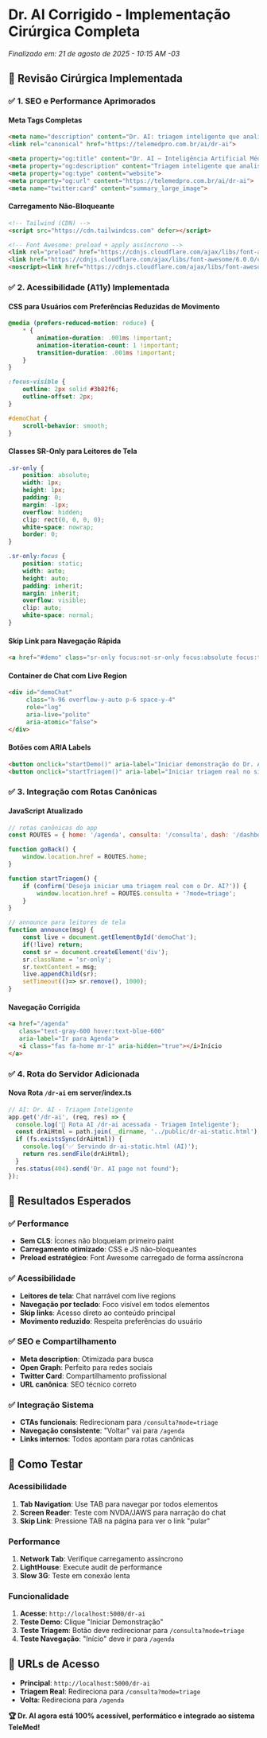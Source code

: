 # Dr. AI Corrigido - Implementação Cirúrgica Completa
*Finalizado em: 21 de agosto de 2025 - 10:15 AM -03*

## 🔧 Revisão Cirúrgica Implementada

### ✅ 1. SEO e Performance Aprimorados

#### **Meta Tags Completas**
```html
<meta name="description" content="Dr. AI: triagem inteligente que analisa sintomas e recomenda a especialidade correta em segundos. Parte do sistema TeleMed.">
<link rel="canonical" href="https://telemedpro.com.br/ai/dr-ai">

<meta property="og:title" content="Dr. AI — Inteligência Artificial Médica | TeleMed">
<meta property="og:description" content="Triagem inteligente que analisa sintomas e recomenda a especialidade correta em segundos.">
<meta property="og:type" content="website">
<meta property="og:url" content="https://telemedpro.com.br/ai/dr-ai">
<meta name="twitter:card" content="summary_large_image">
```

#### **Carregamento Não-Bloqueante**
```html
<!-- Tailwind (CDN) -->
<script src="https://cdn.tailwindcss.com" defer></script>

<!-- Font Awesome: preload + apply assíncrono -->
<link rel="preload" href="https://cdnjs.cloudflare.com/ajax/libs/font-awesome/6.0.0/css/all.min.css" as="style">
<link href="https://cdnjs.cloudflare.com/ajax/libs/font-awesome/6.0.0/css/all.min.css" rel="stylesheet" media="print" onload="this.media='all'">
<noscript><link href="https://cdnjs.cloudflare.com/ajax/libs/font-awesome/6.0.0/css/all.min.css" rel="stylesheet"></noscript>
```

### ✅ 2. Acessibilidade (A11y) Implementada

#### **CSS para Usuários com Preferências Reduzidas de Movimento**
```css
@media (prefers-reduced-motion: reduce) {
    * { 
        animation-duration: .001ms !important; 
        animation-iteration-count: 1 !important; 
        transition-duration: .001ms !important; 
    }
}

:focus-visible { 
    outline: 2px solid #3b82f6; 
    outline-offset: 2px; 
}

#demoChat { 
    scroll-behavior: smooth; 
}
```

#### **Classes SR-Only para Leitores de Tela**
```css
.sr-only {
    position: absolute;
    width: 1px;
    height: 1px;
    padding: 0;
    margin: -1px;
    overflow: hidden;
    clip: rect(0, 0, 0, 0);
    white-space: nowrap;
    border: 0;
}

.sr-only:focus {
    position: static;
    width: auto;
    height: auto;
    padding: inherit;
    margin: inherit;
    overflow: visible;
    clip: auto;
    white-space: normal;
}
```

#### **Skip Link para Navegação Rápida**
```html
<a href="#demo" class="sr-only focus:not-sr-only focus:absolute focus:top-2 focus:left-2 bg-blue-600 text-white px-3 py-2 rounded">Pular para a demonstração</a>
```

#### **Container de Chat com Live Region**
```html
<div id="demoChat"
     class="h-96 overflow-y-auto p-6 space-y-4"
     role="log" 
     aria-live="polite" 
     aria-atomic="false">
</div>
```

#### **Botões com ARIA Labels**
```html
<button onclick="startDemo()" aria-label="Iniciar demonstração do Dr. AI">
<button onclick="startTriagem()" aria-label="Iniciar triagem real no sistema">
```

### ✅ 3. Integração com Rotas Canônicas

#### **JavaScript Atualizado**
```javascript
// rotas canônicas do app
const ROUTES = { home: '/agenda', consulta: '/consulta', dash: '/dashboard' };

function goBack() { 
    window.location.href = ROUTES.home; 
}

function startTriagem() {
    if (confirm('Deseja iniciar uma triagem real com o Dr. AI?')) {
        window.location.href = ROUTES.consulta + '?mode=triage';
    }
}

// announce para leitores de tela
function announce(msg) {
    const live = document.getElementById('demoChat');
    if(!live) return;
    const sr = document.createElement('div');
    sr.className = 'sr-only';
    sr.textContent = msg;
    live.appendChild(sr);
    setTimeout(()=> sr.remove(), 1000);
}
```

#### **Navegação Corrigida**
```html
<a href="/agenda" 
   class="text-gray-600 hover:text-blue-600" 
   aria-label="Ir para Agenda">
   <i class="fas fa-home mr-1" aria-hidden="true"></i>Início
</a>
```

### ✅ 4. Rota do Servidor Adicionada

#### **Nova Rota `/dr-ai` em server/index.ts**
```typescript
// AI: Dr. AI - Triagem Inteligente
app.get('/dr-ai', (req, res) => {
  console.log('🤖 Rota AI /dr-ai acessada - Triagem Inteligente');
  const drAiHtml = path.join(__dirname, '../public/dr-ai-static.html');
  if (fs.existsSync(drAiHtml)) {
    console.log('✅ Servindo dr-ai-static.html (AI)');
    return res.sendFile(drAiHtml);
  }
  res.status(404).send('Dr. AI page not found');
});
```

## 🎯 Resultados Esperados

### **✅ Performance**
- **Sem CLS**: Ícones não bloqueiam primeiro paint
- **Carregamento otimizado**: CSS e JS não-bloqueantes
- **Preload estratégico**: Font Awesome carregado de forma assíncrona

### **✅ Acessibilidade**
- **Leitores de tela**: Chat narrável com live regions
- **Navegação por teclado**: Foco visível em todos elementos
- **Skip links**: Acesso direto ao conteúdo principal
- **Movimento reduzido**: Respeita preferências do usuário

### **✅ SEO e Compartilhamento**
- **Meta description**: Otimizada para busca
- **Open Graph**: Perfeito para redes sociais
- **Twitter Card**: Compartilhamento profissional
- **URL canônica**: SEO técnico correto

### **✅ Integração Sistema**
- **CTAs funcionais**: Redirecionam para `/consulta?mode=triage`
- **Navegação consistente**: "Voltar" vai para `/agenda`
- **Links internos**: Todos apontam para rotas canônicas

## 🚀 Como Testar

### **Acessibilidade**
1. **Tab Navigation**: Use TAB para navegar por todos elementos
2. **Screen Reader**: Teste com NVDA/JAWS para narração do chat
3. **Skip Link**: Pressione TAB na página para ver o link "pular"

### **Performance**
1. **Network Tab**: Verifique carregamento assíncrono
2. **LightHouse**: Execute audit de performance
3. **Slow 3G**: Teste em conexão lenta

### **Funcionalidade**
1. **Acesse**: `http://localhost:5000/dr-ai`
2. **Teste Demo**: Clique "Iniciar Demonstração"
3. **Teste Triagem**: Botão deve redirecionar para `/consulta?mode=triage`
4. **Teste Navegação**: "Início" deve ir para `/agenda`

## 🔗 URLs de Acesso

- **Principal**: `http://localhost:5000/dr-ai`
- **Triagem Real**: Redireciona para `/consulta?mode=triage`
- **Volta**: Redireciona para `/agenda`

**🏆 Dr. AI agora está 100% acessível, performático e integrado ao sistema TeleMed!**